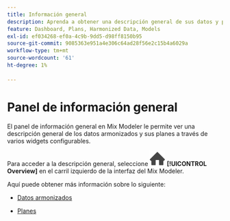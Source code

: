 ```yaml
---
title: Información general
description: Aprenda a obtener una descripción general de sus datos y planes armonizados en Mix Modeler.
feature: Dashboard, Plans, Harmonized Data, Models
exl-id: ef034268-ef0a-4c9b-9dd5-d98ff8150b95
source-git-commit: 9085363e951a4e306c64ad28f56e2c15b4a6029a
workflow-type: tm+mt
source-wordcount: '61'
ht-degree: 1%

---
```


# Panel de información general


El panel de información general en Mix Modeler le permite ver una descripción general de los datos armonizados y sus planes a través de varios widgets configurables.

Para acceder a la descripción general, seleccione ![Inicio](/help/assets//icons/Home.svg) **[!UICONTROL Overview]** en el carril izquierdo de la interfaz del Mix Modeler.

Aquí puede obtener más información sobre lo siguiente:

* [Datos armonizados](harmonized-data.md)

* [Planes](plans.md)
